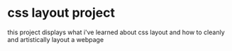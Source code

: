 # css layout project

this project displays what i've learned about css layout and how to cleanly and artistically layout a webpage
